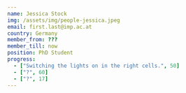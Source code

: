 ```yaml
---
name: Jessica Stock
img: /assets/img/people-jessica.jpeg
email: first.last@imp.ac.at
country: Germany
member_from: ???
member_till: now
position: PhD Student
progress:
  - ["Switching the lights on in the right cells.", 50]
  - ["?", 60]
  - ["?", 17]
---
```

